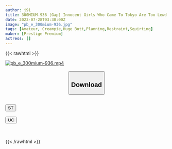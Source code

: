 ```yaml
---
author: j91
title: 300MIUM-936 [Gap] Innocent Girls Who Came To Tokyo Are Too Lewd! Disturbance! Gap Girl # 06 <20-Year-Old Flower Shop Clerk> Gap Specialized Type Amateur Work]
date: 2023-07-28T03:30:00Z
image: "pb_e_300mium-936.jpg"
tags: [Amateur, Creampie,Huge Butt,Planning,Restraint,Squirting]
maker: [Prestige Premium]
actress: []
---
```



{{< rawhtml >}}

<div class="video" data-videoid="vQ09DjQw6mH4yA6">
    <a href="javascript:;">
        <img src="https://my.j91.asia/posts/pb_e_300mium-936/pb_e_300mium-936.jpg" width="WIDTH" height="HEIGHT" alt="pb_e_300mium-936.mp4" loading="lazy">
    </a>
</div>

<script type="text/javascript" src="https://j91.asia/asset/on-demand-st.js"></script>

<br>
  <link rel="stylesheet" href="https://j91.asia/asset/bs5.css">
  
  <center>
  <button class="btn btn-primary" type="button" data-bs-toggle="collapse" data-bs-target=".multi-collapse" aria-expanded="false" aria-controls="multiCollapseExample1 multiCollapseExample2"><h2>Download</h2></button></center>
</p>
<div class="row">
  <div class="col">
    <div class="collapse multi-collapse" id="multiCollapseExample1">
      <div class="card card-body">
	      	      <br>
<div class="buttons">  
<a href="https://streamtape.to/v/vQ09DjQw6mH4yA6"><button class="btn-hover color-3"><i class="fa fa-download"></i> ST</button></a></div>
    </div>
  </div>
</div>
  <div class="col">
    <div class="collapse multi-collapse" id="multiCollapseExample2">
      <div class="card card-body">
	      <br>
<div class="buttons">
    <a href="https://userscloud.com/1fc5g6gdxqa3"><button class="btn-hover color-9"><i class="fa fa-download"></i> UC</button></a></div>
<br><br>
      </div>
    </div>
  </div>
</div>

{{< /rawhtml >}}
